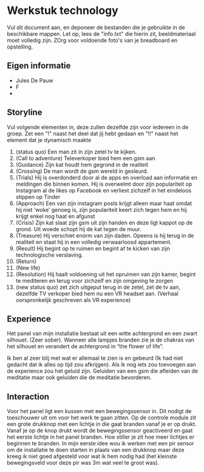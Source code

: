 # Werkstuk technology

Vul dit document aan, en deponeer de bestanden die je gebruikte in de beschikbare mappen. Let op, lees de "info.txt" die hierin zit, beeldmateriaal moet volledig zijn. ZOrg voor voldoende foto's van je breadboard en opstelling.


## Eigen informatie

- Jules De Pauw
- F
- 


## Storyline 

Vul volgende elementen in, deze zullen dezelfde zijn voor iedereen in de groep. Zet een "!" naast het deel dat jij hebt gedaan en "!!" naast het element dat je dynamisch maakte

1. (status quo) Een man zit in zijn zetel tv te kijken.
2. (Call to adventure) Televerkoper bied hem een gsm aan 
3. (Guidance) Zijn kat houdt hem gegrond in de realiteit
4. (Crossing) De man wordt de gsm wereld in gesleurd.
5. (Trials) Hij is overdonderd door al de apps en overload aan informatie en meldingen die binnen komen. Hij is overwelmt door zijn populariteit op Instagram al de likes op Facebook en verliest zichzelf in het eindeloos stippen op Tinder
6. (Approach) Een van zijn instagram posts krijgt alleen maar haat omdat hij niet ‘woke’ genoeg is, zijn populariteit keert zich tegen hem en hij krijgt enkel nog haat en afgunst
7. (Crisis) Zijn kat slaat zijn gsm uit zijn handen en deze ligt kappot op de grond. Uit woede schopt hij de kat tegen de muur.
8. (Treasure) Hij verschiet enorm van zijn daden. Opeens is hij terug in de realiteit en staat hij in een volledig verwaarloosd appartement. 
9. (Result) Hij begint op te ruimen en begint af te kicken van zijn technologische verslaving. 
10. (Return) 
11. (New life) 
12. (Resolution) Hij haalt voldoening uit het opruimen van zijn kamer, begint te mediteren en terug voor zichzelf en zijn omgeving te zorgen 
13. (new status quo) zet zich uitgeput terug in de zetel, zet de tv aan, dezelfde TV verkoper bied hem nu een VR headset aan. (Verhaal oorspronkelijk geschreven als VR experience)

## Experience

Het panel van mijn installatie bestaat uit een witte achtergrond en een zwart silhouet. (Zeer sober). 
Wanneer alle lampjes branden zie je de chakras van het silhouet en verandert de achtergrond in “the flower of life”.

Ik ben al zeer blij met wat er allemaal te zien is en gebeurd (Ik had niet gedacht dat ik alles op tijd zou afkrijgen). Als ik nog iets zou toevoegen aan de experience zou het geluid zijn. Geluiden van een gsm die afleiden van de meditatie maar ook geluiden die de meditatie bevorderen. 

## Interaction

Voor het panel ligt een kussen met een bewegingssensor in. Dit nodigt de toeschouwer uit om voor het werk te gaan zitten. Op de controle module zit een grote drukknop met een lichtje in die gaat branden vanaf je er op drukt. Vanaf je op de knop drukt wordt de bewegingssensor geactiveerd en gaat het eerste lichtje in het panel branden. Hoe stiller je zit hoe meer lichtjes er beginnen te branden. In mijn eerste idee wou ik werken met een pir sensor om de installatie te doen starten in plaats van een drukknop maar deze kreeg ik niet goed afgesteld voor wat ik hem nodig had (het kleinste bewegingsveld voor deze pir was 3m wat veel te groot was).




